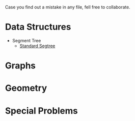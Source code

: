 Case you find out a mistake in any file, fell free to collaborate.

# Data Structures

- Segment Tree
   - [Standard Segtree](https://github.com/PauloRobertoPC/Library/blob/master/Data%20Structures/Segtree.cpp)

# Graphs

# Geometry

# Special Problems
